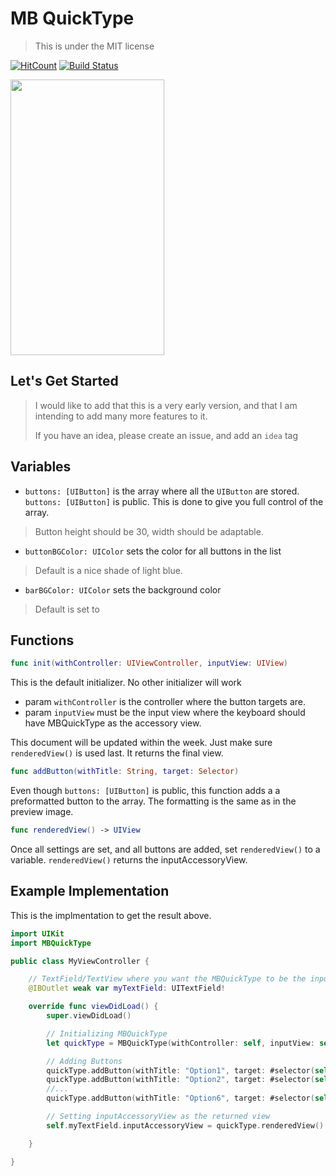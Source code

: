 # MB QuickType
> This is under the MIT license

[![HitCount](http://hits.dwyl.com/chih98/mbquicktype.svg)](http://hits.dwyl.com/chih98/mbquicktype)
[![Build Status](https://travis-ci.org/chih98/MBQuickType.svg?branch=master)](https://travis-ci.org/chih98/MBQuickType)


<img src="./preview.gif" width="246" height="441">

## Let's Get Started

> I would like to add that this is a very early version, and that I am intending to add many more features to it.
>
> If you have an idea, please create an issue, and add an `idea` tag


## Variables

* `buttons: [UIButton]` is the array where all the `UIButton` are stored. `buttons: [UIButton]` is public. This is done to give you full control of the array.

> Button height should be 30, width should be adaptable.

* `buttonBGColor: UIColor` sets the color for all buttons in the list

> Default is a nice shade of light blue.

* `barBGColor: UIColor` sets the background color

> Default is set to

## Functions

```Swift
func init(withController: UIViewController, inputView: UIView)
```
This is the default initializer. No other initializer will work
* param `withController` is the controller where the button targets are.
* param `inputView` must be the input view where the keyboard should have MBQuickType as the accessory view.

This document will be updated within the week. Just make sure `renderedView()` is used last. It returns the final view.

```Swift
func addButton(withTitle: String, target: Selector)
```
Even though `buttons: [UIButton]` is public, this function adds a a preformatted button to the array. The formatting is the same as in the preview image.

```Swift
func renderedView() -> UIView
```
Once all settings are set, and all buttons are added, set `renderedView()` to a variable. `renderedView()` returns the inputAccessoryView.

## Example Implementation

This is the implmentation to get the result above.

```Swift
import UIKit
import MBQuickType

public class MyViewController {

    // TextField/TextView where you want the MBQuickType to be the inputAccessoryView.
    @IBOutlet weak var myTextField: UITextField!

    override func viewDidLoad() {
        super.viewDidLoad()

        // Initializing MBQuickType
        let quickType = MBQuickType(withController: self, inputView: self.textField)

        // Adding Buttons
        quickType.addButton(withTitle: "Option1", target: #selector(self.buttonAction(_:)))
        quickType.addButton(withTitle: "Option2", target: #selector(self.buttonAction(_:)))
        //...
        quickType.addButton(withTitle: "Option6", target: #selector(self.buttonAction(_:)))

        // Setting inputAccessoryView as the returned view
        self.myTextField.inputAccessoryView = quickType.renderedView()

    }

}

```

